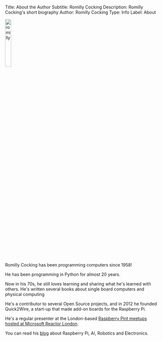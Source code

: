 Title: About the Author
Subtitle: Romilly Cocking
Description: Romilly Cocking's short biography
Author: Romilly Cocking
Type: Info
Label: About


<img alt='romilly' class="rounded float-right p-2" src='/img/romilly.jpg' width=20%/>


Romilly Cocking has been programming computers since 1958!

He has been programming in Python for almost 20 years.

Now in his 70s, he still loves learning and sharing what he's learned with others. He's written several books about single board computers and physical computing

He's a contributor to several Open Source projects, and in 2012 he founded Quick2Wire, a start-up that made add-on boards for the Raspberry Pi.

He's a regular presenter at the London-based [Raspberry Pint meetups hosted at Microsoft Reactor London](https://www.meetup.com/Microsoft-Reactor-London/). 

You can read his [blog](https://blog.rareschool.com) about Raspberry Pi, AI, Robotics and Electronics.
